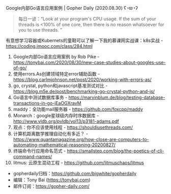 Google内部Go语言应用案例 | Gopher Daily (2020.08.30) ʕ◔ϖ◔ʔ

>每日一谚：“Look at your program's CPU usage. If the sum of your threads is <100% of one core, then there is no reason whatsoever for you to use threads. ” 

有意想学习容器或Kubernets的童鞋可以了解一下我的慕课网实战课：k8s实战 - https://coding.imooc.com/class/284.html

1. Google内部Go语言应用案例 by Rob Pike - https://tonybai.com/2020/08/30/new-case-studies-about-googles-use-of-go/
2. 使用errors.As创建领域特定error辅助函数 - https://blog.carlmjohnson.net/post/2020/working-with-errors-as/
3. go, crystal, python和javascript基准测试对比 - https://blog.m5e.de/post/benchmarking-go-crystal-python-and-js/
4. Go语言中测试数据库事务 - https://marvinblum.de/blog/testing-database-transactions-in-go-jEaOGXravM
5. maddy：全功能mail服务器 - https://github.com/foxcpp/maddy
6. Monarch：google星球级内存时序数据库 - http://www.vldb.org/pvldb/vol13/p3181-adams.pdf
7. 观点：你不应该使用线程 - https://shouldiusethreads.com/
8. 计算机距离数学推理自动化有多近？ - https://www.quantamagazine.org/how-close-are-computers-to-automating-mathematical-reasoning-20200827/
9. 终端命令行应用命名范式 - https://smallstep.com/blog/the-poetics-of-cli-command-names/
10. litmus: 云原生混动工程 - https://github.com/litmuschaos/litmus

* gopherdaily归档：https://github.com/bigwhite/gopherdaily
* 编辑：Tony Bai (https://tonybai.com)
* 邮件订阅：https://gopher-daily.com/



